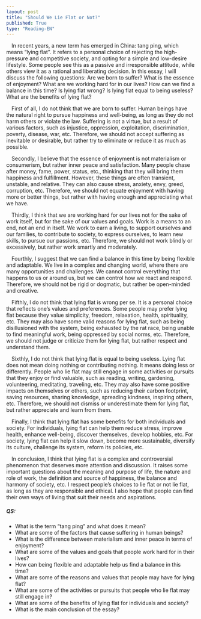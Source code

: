 ```yaml
---
layout: post
title: "Should We Lie Flat or Not?"
published: True
type: "Reading-EN"
---
```




&emsp;In recent years, a new term has emerged in China: tang ping, which means “lying flat”. It refers to a personal choice of rejecting the high-pressure and competitive society, and opting for a simple and low-desire lifestyle. Some people see this as a passive and irresponsible attitude, while others view it as a rational and liberating decision. In this essay, I will discuss the following questions: Are we born to suffer? What is the essence of enjoyment? What are we working hard for in our lives? How can we find a balance in this time? Is lying flat wrong? Is lying flat equal to being useless? What are the benefits of lying flat?

&emsp;First of all, I do not think that we are born to suffer. Human beings have the natural right to pursue happiness and well-being, as long as they do not harm others or violate the law. Suffering is not a virtue, but a result of various factors, such as injustice, oppression, exploitation, discrimination, poverty, disease, war, etc. Therefore, we should not accept suffering as inevitable or desirable, but rather try to eliminate or reduce it as much as possible.

&emsp;Secondly, I believe that the essence of enjoyment is not materialism or consumerism, but rather inner peace and satisfaction. Many people chase after money, fame, power, status, etc., thinking that they will bring them happiness and fulfillment. However, these things are often transient, unstable, and relative. They can also cause stress, anxiety, envy, greed, corruption, etc. Therefore, we should not equate enjoyment with having more or better things, but rather with having enough and appreciating what we have.

&emsp;Thirdly, I think that we are working hard for our lives not for the sake of work itself, but for the sake of our values and goals. Work is a means to an end, not an end in itself. We work to earn a living, to support ourselves and our families, to contribute to society, to express ourselves, to learn new skills, to pursue our passions, etc. Therefore, we should not work blindly or excessively, but rather work smartly and moderately.

&emsp;Fourthly, I suggest that we can find a balance in this time by being flexible and adaptable. We live in a complex and changing world, where there are many opportunities and challenges. We cannot control everything that happens to us or around us, but we can control how we react and respond. Therefore, we should not be rigid or dogmatic, but rather be open-minded and creative.

&emsp;Fifthly, I do not think that lying flat is wrong per se. It is a personal choice that reflects one’s values and preferences. Some people may prefer lying flat because they value simplicity, freedom, relaxation, health, spirituality, etc. They may also have some valid reasons for lying flat, such as being disillusioned with the system, being exhausted by the rat race, being unable to find meaningful work, being oppressed by social norms, etc. Therefore, we should not judge or criticize them for lying flat, but rather respect and understand them.

&emsp;Sixthly, I do not think that lying flat is equal to being useless. Lying flat does not mean doing nothing or contributing nothing. It means doing less or differently. People who lie flat may still engage in some activities or pursuits that they enjoy or find valuable, such as reading, writing, gardening, volunteering, meditating, traveling, etc. They may also have some positive impacts on themselves or others, such as reducing their carbon footprint, saving resources, sharing knowledge, spreading kindness, inspiring others, etc. Therefore, we should not dismiss or underestimate them for lying flat, but rather appreciate and learn from them.

&emsp;Finally, I think that lying flat has some benefits for both individuals and society. For individuals, lying flat can help them reduce stress, improve health, enhance well-being, discover themselves, develop hobbies, etc. For society, lying flat can help it slow down, become more sustainable, diversify its culture, challenge its system, reform its policies, etc.

&emsp;In conclusion, I think that lying flat is a complex and controversial phenomenon that deserves more attention and discussion. It raises some important questions about the meaning and purpose of life, the nature and role of work, the definition and source of happiness, the balance and harmony of society, etc. I respect people’s choices to lie flat or not lie flat, as long as they are responsible and ethical. I also hope that people can find their own ways of living that suit their needs and aspirations.

##### QS:

- What is the term “tang ping” and what does it mean? 
- What are some of the factors that cause suffering in human beings? 
- What is the difference between materialism and inner peace in terms of enjoyment? 
- What are some of the values and goals that people work hard for in their lives? 
- How can being flexible and adaptable help us find a balance in this time? 
- What are some of the reasons and values that people may have for lying flat? 
- What are some of the activities or pursuits that people who lie flat may still engage in? 
- What are some of the benefits of lying flat for individuals and society? 
- What is the main conclusion of the essay? 
